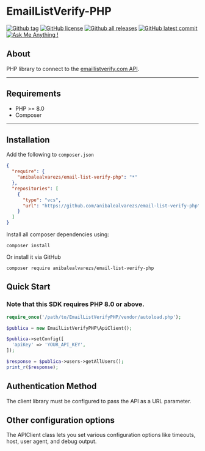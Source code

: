 # EmailListVerify-PHP
[![Github tag](https://badgen.net/github/tag/anibalealvarezs/email-list-verify-php)](https://github.com/anibalealvarezs/email-list-verify-php/tags/) [![GitHub license](https://img.shields.io/github/license/anibalealvarezs/email-list-verify-php.svg)](https://github.com/anibalealvarezs/email-list-verify-php/blob/master/LICENSE) [![Github all releases](https://img.shields.io/github/downloads/anibalealvarezs/email-list-verify-php/total.svg)](https://github.com/anibalealvarezs/email-list-verify-php/releases/) [![GitHub latest commit](https://badgen.net/github/last-commit/anibalealvarezs/email-list-verify-php)](https://GitHub.com/anibalealvarezs/email-list-verify-php/commit/) [![Ask Me Anything !](https://img.shields.io/badge/Ask%20me-anything-1abc9c.svg)](https://github.com/anibalealvarezs/anibalealvarezs)

## About

PHP library to connect to the [emaillistverify.com API](https://docs.publica.la/).

***

## Requirements

* PHP >= 8.0
* Composer

***

## Installation

Add the following to `composer.json`
```json
{
  "require": {
    "anibalealvarezs/email-list-verify-php": "*"
  },
  "repositories": [
    {
      "type": "vcs",
      "url": "https://github.com/anibalealvarezs/email-list-verify-php"
    }
  ]
}
```

Install all composer dependencies using:
```shell
composer install
```

Or install it via GitHub
```shell
composer require anibalealvarezs/email-list-verify-php
```

## Quick Start

### Note that this SDK requires PHP 8.0 or above.

```php
require_once('/path/to/EmailListVerifyPHP/vendor/autoload.php');

$publica = new EmailListVerifyPHP\ApiClient();

$publica->setConfig([
  'apiKey' => 'YOUR_API_KEY',
]);

$response = $publica->users->getAllUsers();
print_r($response);
```

## Authentication Method

The client library must be configured to pass the API as a URL parameter.

## Other configuration options
The APIClient class lets you set various configuration options like timeouts, host, user agent, and debug output.